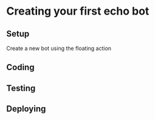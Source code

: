 # Creating your first echo bot

## Setup
Create a new bot using the floating action

## Coding


## Testing

## Deploying